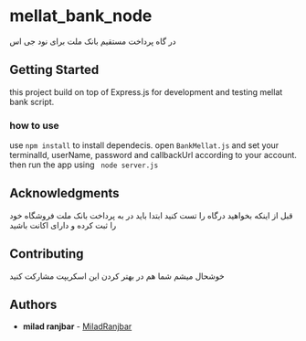 # mellat_bank_node
در گاه پرداخت مستقیم بانک ملت برای نود جی اس

## Getting Started
this project build on top of Express.js for development and testing mellat bank script.

### how to use
use ```npm install``` to install dependecis. open ```BankMellat.js``` and set your terminalId, userName, password and callbackUrl according to your account. then run the app using ``` node server.js```

## Acknowledgments
قبل از اینکه بخواهید درگاه را تست کنید ابتدا باید در به پرداخت  بانک ملت فروشگاه خود را ثبت کرده و دارای اکانت باشید

## Contributing
خوشحال میشم شما هم در بهتر کردن این اسکریپت مشارکت کنید

## Authors

* **milad ranjbar**  - [MiladRanjbar](https://github.com/miladr0)
